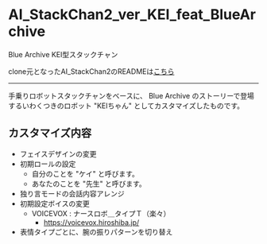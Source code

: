 # AI_StackChan2_ver_KEI_feat_BlueArchive

Blue Archive KEI型スタックチャン

clone元となったAI_StackChan2のREADMEは[こちら](org_README.md)

---

手乗りロボットスタックチャンをベースに、
Blue Archive のストーリーで登場するいわくつきのロボット "KEIちゃん" としてカスタマイズしたものです。

## カスタマイズ内容

- フェイスデザインの変更
- 初期ロールの設定
  - 自分のことを "ケイ" と呼びます。
  - あなたのことを "先生" と呼びます。
- 独り言モードの会話内容アレンジ
- 初期設定ボイスの変更
  - VOICEVOX : ナースロボ＿タイプＴ（楽々）
    - https://voicevox.hiroshiba.jp/
- 表情タイプごとに、腕の振りパターンを切り替え



